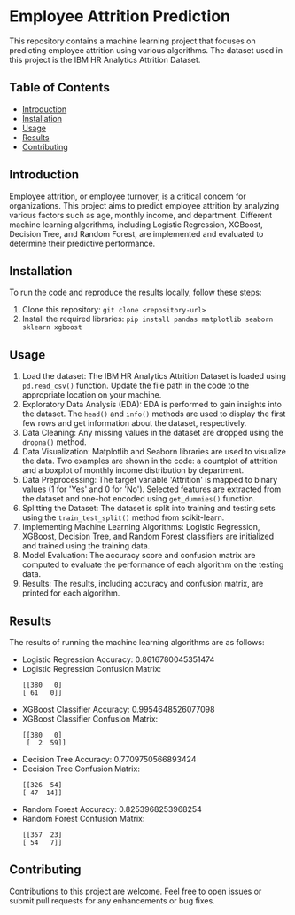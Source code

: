 # Employee Attrition Prediction

This repository contains a machine learning project that focuses on predicting employee attrition using various algorithms. The dataset used in this project is the IBM HR Analytics Attrition Dataset.

## Table of Contents
- [Introduction](#introduction)
- [Installation](#installation)
- [Usage](#usage)
- [Results](#results)
- [Contributing](#contributing)
  

## Introduction
Employee attrition, or employee turnover, is a critical concern for organizations. This project aims to predict employee attrition by analyzing various factors such as age, monthly income, and department. Different machine learning algorithms, including Logistic Regression, XGBoost, Decision Tree, and Random Forest, are implemented and evaluated to determine their predictive performance.

## Installation
To run the code and reproduce the results locally, follow these steps:
1. Clone this repository: `git clone <repository-url>`
2. Install the required libraries: `pip install pandas matplotlib seaborn sklearn xgboost`

## Usage
1. Load the dataset: The IBM HR Analytics Attrition Dataset is loaded using `pd.read_csv()` function. Update the file path in the code to the appropriate location on your machine.
2. Exploratory Data Analysis (EDA): EDA is performed to gain insights into the dataset. The `head()` and `info()` methods are used to display the first few rows and get information about the dataset, respectively.
3. Data Cleaning: Any missing values in the dataset are dropped using the `dropna()` method.
4. Data Visualization: Matplotlib and Seaborn libraries are used to visualize the data. Two examples are shown in the code: a countplot of attrition and a boxplot of monthly income distribution by department.
5. Data Preprocessing: The target variable 'Attrition' is mapped to binary values (1 for 'Yes' and 0 for 'No'). Selected features are extracted from the dataset and one-hot encoded using `get_dummies()` function.
6. Splitting the Dataset: The dataset is split into training and testing sets using the `train_test_split()` method from scikit-learn.
7. Implementing Machine Learning Algorithms: Logistic Regression, XGBoost, Decision Tree, and Random Forest classifiers are initialized and trained using the training data.
8. Model Evaluation: The accuracy score and confusion matrix are computed to evaluate the performance of each algorithm on the testing data.
9. Results: The results, including accuracy and confusion matrix, are printed for each algorithm.

## Results
The results of running the machine learning algorithms are as follows:
- Logistic Regression Accuracy: 0.8616780045351474
- Logistic Regression Confusion Matrix:
  ```
  [[380   0]
  [ 61   0]]
  ```
- XGBoost Classifier Accuracy: 0.9954648526077098
- XGBoost Classifier Confusion Matrix:
  ```
  [[380   0]
   [  2  59]]
  ```
- Decision Tree Accuracy: 0.7709750566893424
- Decision Tree Confusion Matrix:
  ```
  [[326  54]
  [ 47  14]]
  ```
- Random Forest Accuracy: 0.8253968253968254
- Random Forest Confusion Matrix:
  ```
  [[357  23]
  [ 54   7]]
  ```

## Contributing
Contributions to this project are welcome. Feel free to open issues or submit pull requests for any enhancements or bug fixes.
